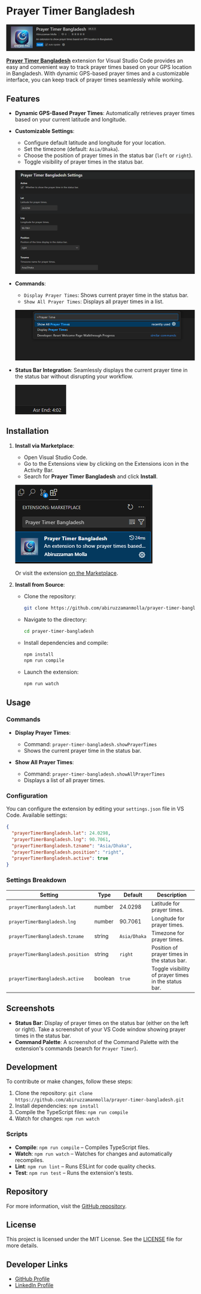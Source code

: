 # Prayer Timer Bangladesh

![Prayer Timer Bangladesh Icon](./screenshots/markteplace-details.png)

**[Prayer Timer Bangladesh](https://marketplace.visualstudio.com/items?itemName=azmolla.prayer-timer-bangladesh)** extension for Visual Studio Code provides an easy and convenient way to track prayer times based on your GPS location in Bangladesh. With dynamic GPS-based prayer times and a customizable interface, you can keep track of prayer times seamlessly while working.

## Features

- **Dynamic GPS-Based Prayer Times**: Automatically retrieves prayer times based on your current latitude and longitude.
- **Customizable Settings**:
  - Configure default latitude and longitude for your location.
  - Set the timezone (default: `Asia/Dhaka`).
  - Choose the position of prayer times in the status bar (`left` or `right`).
  - Toggle visibility of prayer times in the status bar.

  ![Prayer Timer Bangladesh Icon](./screenshots/seetings.png)
- **Commands**:
  - `Display Prayer Times`: Shows current prayer time in the status bar.
  - `Show All Prayer Times`: Displays all prayer times in a list.

  ![Prayer Timer Bangladesh Icon](./screenshots/commands.png)
  
- **Status Bar Integration**: Seamlessly displays the current prayer time in the status bar without disrupting your workflow.

  ![Prayer Timer Bangladesh Icon](./screenshots/timer-in-status-bar.png)

## Installation

1. **Install via Marketplace**:
   - Open Visual Studio Code.
   - Go to the Extensions view by clicking on the Extensions icon in the Activity Bar.
   - Search for **Prayer Timer Bangladesh** and click **Install**.

   ![Prayer Timer Bangladesh Icon](./screenshots/search-in-marketplace.png)

   Or visit the extension [on the Marketplace](https://marketplace.visualstudio.com/items?itemName=azmolla.prayer-timer-bangladesh).

2. **Install from Source**:
   - Clone the repository:
     ```bash
     git clone https://github.com/abiruzzamanmolla/prayer-timer-bangladesh.git
     ```
   - Navigate to the directory:
     ```bash
     cd prayer-timer-bangladesh
     ```
   - Install dependencies and compile:
     ```bash
     npm install
     npm run compile
     ```
   - Launch the extension:
     ```bash
     npm run watch
     ```

## Usage

### Commands

- **Display Prayer Times**:
  - Command: `prayer-timer-bangladesh.showPrayerTimes`
  - Shows the current prayer time in the status bar.

- **Show All Prayer Times**:
  - Command: `prayer-timer-bangladesh.showAllPrayerTimes`
  - Displays a list of all prayer times.

### Configuration

You can configure the extension by editing your `settings.json` file in VS Code. Available settings:

```json
{
  "prayerTimerBangladesh.lat": 24.0298,
  "prayerTimerBangladesh.lng": 90.7061,
  "prayerTimerBangladesh.tzname": "Asia/Dhaka",
  "prayerTimerBangladesh.position": "right",
  "prayerTimerBangladesh.active": true
}
```

### Settings Breakdown

| Setting | Type | Default | Description |
| --- | --- | --- | --- |
| `prayerTimerBangladesh.lat` | number | 24.0298 | Latitude for prayer times. |
| `prayerTimerBangladesh.lng` | number | 90.7061 | Longitude for prayer times. |
| `prayerTimerBangladesh.tzname` | string | `Asia/Dhaka` | Timezone for prayer times. |
| `prayerTimerBangladesh.position` | string | `right` | Position of prayer times in the status bar. |
| `prayerTimerBangladesh.active` | boolean | `true` | Toggle visibility of prayer times in the status bar. |

## Screenshots

- **Status Bar**: Display of prayer times on the status bar (either on the left or right). Take a screenshot of your VS Code window showing prayer times in the status bar.
- **Command Palette**: A screenshot of the Command Palette with the extension's commands (search for `Prayer Timer`).

## Development

To contribute or make changes, follow these steps:

1. Clone the repository: `git clone https://github.com/abiruzzamanmolla/prayer-timer-bangladesh.git`
2. Install dependencies: `npm install`
3. Compile the TypeScript files: `npm run compile`
4. Watch for changes: `npm run watch`

### Scripts

- **Compile**: `npm run compile` – Compiles TypeScript files.
- **Watch**: `npm run watch` – Watches for changes and automatically recompiles.
- **Lint**: `npm run lint` – Runs ESLint for code quality checks.
- **Test**: `npm run test` – Runs the extension's tests.

## Repository

For more information, visit the [GitHub repository](https://github.com/abiruzzamanmolla/prayer-timer-bangladesh).

## License

This project is licensed under the MIT License. See the [LICENSE](LICENSE) file for more details.

## Developer Links

- [GitHub Profile](https://github.com/abiruzzamanmolla)
- [LinkedIn Profile](https://www.linkedin.com/in/abiruzzamanmolla/)
